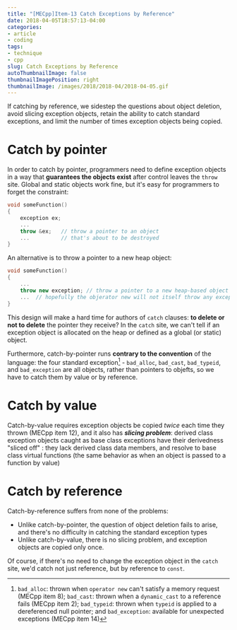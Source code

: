 ```yaml
---
title: "[MECpp]Item-13 Catch Exceptions by Reference"
date: 2018-04-05T18:57:13-04:00
categories:
- article
- coding
tags:
- technique
- cpp
slug: Catch Exceptions by Reference
autoThumbnailImage: false
thumbnailImagePosition: right
thumbnailImage: /images/2018/2018-04/2018-04-05.gif
---
```


If catching by reference, we sidestep the questions about object deletion, avoid slicing exception objects, retain the ability to catch standard exceptions, and limit the number of times exception objects being copied.
<!--more-->

# Catch by pointer

In order to catch by pointer, programmers need to define exception objects in a way that **guarantees the objects exist** after control leaves the `throw` site. Global and static objects work fine, but it's easy for programmers to forget the constraint:

```cpp
void someFunction()
{
    exception ex;
    ...
    throw &ex;   // throw a pointer to an object 
    ...          // that's about to be destroyed
}
```

An alternative is to throw a pointer to a new heap object:

```cpp
void someFunction()
{
    ...
    throw new exception; // throw a pointer to a new heap-based object 
    ...  // hopefully the objerator new will not itself throw any exception
}
```

This design will make a hard time for authors of `catch` clauses: **to delete or not to delete** the pointer they receive? In the `catch` site, we can't tell if an exception object is allocated on the heap or defined as a global (or static) object.

Furthermore, catch-by-pointer runs **contrary to the convention** of the language: the four standard exception[^1] - `bad_alloc`, `bad_cast`, `bad_typeid`, and `bad_exception` are all objects, rather than pointers to objefts, so we have to catch them by value or by reference.

# Catch by value

Catch-by-value requires exception objects be copied _twice_ each time they thrown (MECpp item 12), and it also has **_slicing problem_**: derived class exception objects caught as base class exceptions have their derivedness "sliced off" : they lack derived class data members, and resolve to base class virtual functions (the same behavior as when an object is passed to a function by value)

# Catch by reference

Catch-by-reference suffers from none of the problems:
* Unlike catch-by-pointer, the question of object deletion fails to arise, and there's no difficulty in catching the standard exception types
* Unlike catch-by-value, there is no slicing problem, and exception objects are copied only once.

Of course, if there's no need to change the exception object in the `catch` site, we'd catch not just reference, but by reference to `const`.

[^1]: `bad_alloc`: thrown when `operator new` can't satisfy a memory request (MECpp item 8); `bad_cast`: thrown when a `dynamic_cast` to a reference fails (MECpp item 2); `bad_typeid`: thrown when `typeid` is applied to a dereferenced null pointer; and `bad_exception`: available for unexpected exceptions (MECpp item 14)